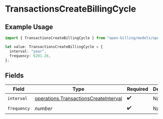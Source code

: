 # TransactionsCreateBillingCycle

## Example Usage

```typescript
import { TransactionsCreateBillingCycle } from "open-billing/models/operations";

let value: TransactionsCreateBillingCycle = {
  interval: "year",
  frequency: 6201.26,
};
```

## Fields

| Field                                                                                          | Type                                                                                           | Required                                                                                       | Description                                                                                    |
| ---------------------------------------------------------------------------------------------- | ---------------------------------------------------------------------------------------------- | ---------------------------------------------------------------------------------------------- | ---------------------------------------------------------------------------------------------- |
| `interval`                                                                                     | [operations.TransactionsCreateInterval](../../models/operations/transactionscreateinterval.md) | :heavy_check_mark:                                                                             | N/A                                                                                            |
| `frequency`                                                                                    | *number*                                                                                       | :heavy_check_mark:                                                                             | N/A                                                                                            |